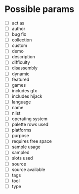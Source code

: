 # Possible params

- [ ] act as
- [ ] author
- [ ] bug fix
- [ ] collection
- [ ] custom
- [ ] demo
- [ ] description
- [ ] difficulty
- [ ] disassembly
- [ ] dynamic
- [ ] featured
- [ ] games
- [ ] includes gfx
- [ ] includes hijack
- [ ] language
- [ ] name
- [ ] nlist
- [ ] operating system
- [ ] palette rows used
- [ ] platforms
- [ ] purpose
- [ ] requires free space
- [ ] sample usage
- [ ] sampled
- [ ] slots used
- [ ] source
- [ ] source available
- [ ] tags
- [ ] tool
- [ ] type
